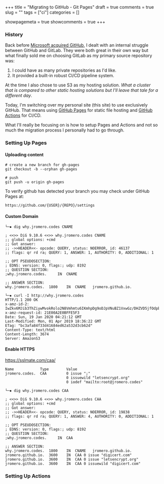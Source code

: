 +++ 
title = "Migrating to GitHub - Git Pages"
draft = true 
comments = true 
slug = "" 
tags = ["ci"]
categories = []

showpagemeta = true
showcomments = true
+++

### History

Back before [Microsoft acquired GitHub][ms-acquires], I dealt with an internal struggle between GitHub and
GitLab. They were both great in their own way but what finally sold me on choosing GitLab as my primary
source repository was:

1. I could have as many private repositories as I'd like.
2. It provided a built-in robust CI/CD pipeline system.
 
At the time I also chose to use S3 as my hosting solution. _What a cluster that is compared to other static hosting 
solutions but I'll leave that tale for a different day_. 

Today, I'm switching over my personal site (this site) to use exclusively GitHub. That means using [GitHub Pages][github-pages]
for static file hosting and [GitHub Actions][github-actions] for CI/CD.

What I'll really be focusing on is how to setup Pages and Actions and not so much the migration process I personally
had to go through.

### Setting Up Pages

#### Uploading content

```
# create a new branch for gh-pages
git checkout -b --orphan gh-pages

# push
git push -u origin gh-pages
```

To verify github has detected your branch you may check under GitHub Pages
at:
```
https://github.com/{USER}/{REPO}/settings
```


#### Custom Domain

```
└─▪ dig why.jromero.codes CNAME

; <<>> DiG 9.10.6 <<>> why.jromero.codes CNAME
;; global options: +cmd
;; Got answer:
;; ->>HEADER<<- opcode: QUERY, status: NOERROR, id: 46137
;; flags: qr rd ra; QUERY: 1, ANSWER: 1, AUTHORITY: 0, ADDITIONAL: 1

;; OPT PSEUDOSECTION:
; EDNS: version: 0, flags:; udp: 8192
;; QUESTION SECTION:
;why.jromero.codes.		IN	CNAME

;; ANSWER SECTION:
why.jromero.codes.	1800	IN	CNAME	jromero.github.io.
```

```
└─▪ curl -I http://why.jromero.codes
HTTP/1.1 200 OK
x-amz-id-2: IwZkv6MJib3ThZiywMvokRolo2N8Vmhmtu6IKmhpDg9oDJpVNuBZ1VxwGz/DHZVD5jfOdpb8wSY=
x-amz-request-id: 21E00A2E0BFFE5F3
Date: Sun, 19 Jan 2020 04:21:12 GMT
Last-Modified: Mon, 01 Apr 2019 18:36:22 GMT
ETag: "bc3afa84f33d41684ed62a532d3cb62d"
Content-Type: text/html
Content-Length: 3674
Server: AmazonS3
```

#### Enable HTTPS

https://sslmate.com/caa/

```
Name            Type        Value
jromero.codes.  CAA         0 issue ";"
                            0 issuewild "letsencrypt.org"
                            0 iodef "mailto:root@jromero.codes"
```


```
└─▪ dig why.jromero.codes CAA

; <<>> DiG 9.10.6 <<>> why.jromero.codes CAA
;; global options: +cmd
;; Got answer:
;; ->>HEADER<<- opcode: QUERY, status: NOERROR, id: 19838
;; flags: qr rd ra; QUERY: 1, ANSWER: 4, AUTHORITY: 0, ADDITIONAL: 1

;; OPT PSEUDOSECTION:
; EDNS: version: 0, flags:; udp: 8192
;; QUESTION SECTION:
;why.jromero.codes.		IN	CAA

;; ANSWER SECTION:
why.jromero.codes.	1800	IN	CNAME	jromero.github.io.
jromero.github.io.	3600	IN	CAA	0 issue "digicert.com"
jromero.github.io.	3600	IN	CAA	0 issue "letsencrypt.org"
jromero.github.io.	3600	IN	CAA	0 issuewild "digicert.com"
```

### Setting Up Actions

[ms-acquires]: https://news.microsoft.com/2018/06/04/microsoft-to-acquire-github-for-7-5-billion/
[github-actions]: https://github.com/features/actions 
[github-pages]: https://pages.github.com/

